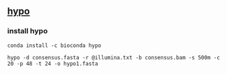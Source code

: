## [hypo](https://github.com/kensung-lab/hypo)


### install hypo

```
conda install -c bioconda hypo
```


```
hypo -d consensus.fasta -r @illumina.txt -b consensus.bam -s 500m -c 20 -p 48 -t 24 -o hypo1.fasta
```


